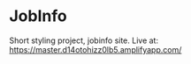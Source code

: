# JobInfo
Short styling project, jobinfo site.
Live at:
https://master.d14otohizz0lb5.amplifyapp.com/
